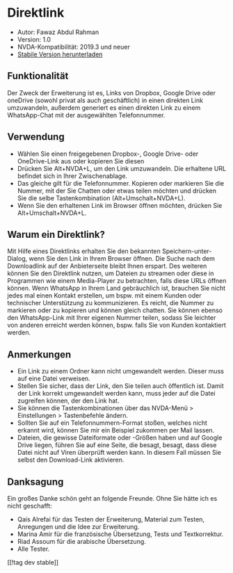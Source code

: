 # Direktlink #

* Autor: Fawaz Abdul Rahman
* Version: 1.0
* NVDA-Kompatibilität: 2019.3 und neuer
* [Stabile Version herunterladen][1]

## Funktionalität
Der Zweck der Erweiterung ist es, Links von Dropbox, Google Drive oder
oneDrive (sowohl privat als auch geschäftlich) in einen direkten Link
umzuwandeln, außerdem generiert es einen direkten Link zu einem
WhatsApp-Chat mit der ausgewählten Telefonnummer.

## Verwendung
* Wählen Sie einen freigegebenen Dropbox-, Google Drive- oder OneDrive-Link
  aus oder kopieren Sie diesen
* Drücken Sie Alt+NVDA+L, um den Link umzuwandeln. Die erhaltene URL
  befindet sich in Ihrer Zwischenablage.
* Das gleiche gilt für die Telefonnummer. Kopieren oder markieren Sie die
  Nummer, mit der Sie Chatten oder etwas teilen möchten und drücken Sie die
  selbe Tastenkombination (Alt+Umschalt+NVDA+L).
* Wenn Sie den erhaltenen Link im Browser öffnen möchten, drücken Sie
  Alt+Umschalt+NVDA+L.

## Warum ein Direktlink?
Mit Hilfe eines Direktlinks erhalten Sie den bekannten
Speichern-unter-Dialog, wenn Sie den Link in Ihrem Browser öffnen. Die Suche
nach dem Downloadlink auf der Anbieterseite bleibt Ihnen erspart. Des
weiteren können Sie den Direktlink nutzen, um Dateien zu streamen oder diese
in  Programmen wie einem Media-Player zu betrachten, falls diese URLs öffnen
können. Wenn WhatsApp in Ihrem Land gebräuchlich ist, brauchen Sie nicht
jedes mal einen Kontakt erstellen, um bspw. mit einem Kunden oder
technischer Unterstützung zu kommunizieren. Es reicht, die Nummer zu
markieren oder zu kopieren  und können gleich chatten. Sie können ebenso den
WhatsApp-Link mit Ihrer eigenen Nummer teilen, sodass Sie leichter von
anderen erreicht werden können, bspw. falls Sie von Kunden kontaktiert
werden.

## Anmerkungen
* Ein Link zu einem Ordner kann nicht umgewandelt werden. Dieser muss auf
  eine Datei verweisen.
* Stellen Sie sicher, dass der Link, den Sie teilen auch öffentlich
  ist. Damit der Link korrekt umgewandelt werden kann, muss jeder auf die
  Datei zugreifen können, der den Link hat.
* Sie können die Tastenkombinationen über das NVDA-Menü > Einstellungen >
  Tastenbefehle ändern.
* Sollten Sie auf ein Telefonnummern-Format stoßen, welches nicht erkannt
  wird, können Sie mir ein Beispiel zukommen per Mail lassen.
* Dateien, die gewisse Dateiformate oder -Größen haben und auf Google Drive
  liegen, führen Sie auf eine Seite, die besagt, besagt, dass diese Datei
  nicht auf Viren überprüft werden kann. In diesem Fall müssen Sie selbst
  den Download-Link aktivieren.

## Danksagung
Ein großes Danke schön geht an folgende Freunde. Ohne Sie hätte ich es nicht
geschafft:

* Qais Alrefai für  das Testen der Erweiterung, Material zum Testen,
  Anregungen und die Idee zur Erweiterung.
* Marina Amir für die französische Übersetzung, Tests und Textkorrektur.
* Riad Assoum für die arabische Übersetzung.
* Alle Tester.

[[!tag dev stable]]

[1]: https://addons.nvda-project.org/files/get.php?file=directlink
